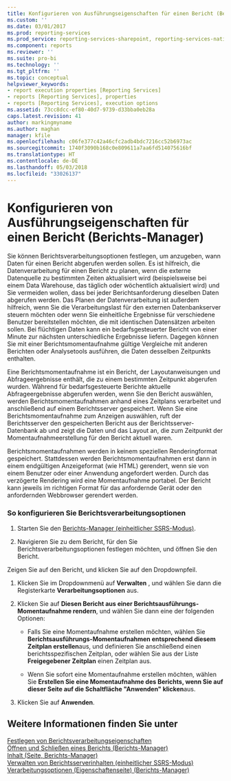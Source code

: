 ```yaml
---
title: Konfigurieren von Ausführungseigenschaften für einen Bericht (Berichts-Manager) | Microsoft-Dokumentation
ms.custom: ''
ms.date: 03/01/2017
ms.prod: reporting-services
ms.prod_service: reporting-services-sharepoint, reporting-services-native
ms.component: reports
ms.reviewer: ''
ms.suite: pro-bi
ms.technology: ''
ms.tgt_pltfrm: ''
ms.topic: conceptual
helpviewer_keywords:
- report execution properties [Reporting Services]
- reports [Reporting Services], properties
- reports [Reporting Services], execution options
ms.assetid: 73cc8dcc-ef80-40d7-9739-d33bba0eb28a
caps.latest.revision: 41
author: markingmyname
ms.author: maghan
manager: kfile
ms.openlocfilehash: c06fe377c42a46cfc2adb4bdc7216cc52b6973ac
ms.sourcegitcommit: 1740f3090b168c0e809611a7aa6fd514075616bf
ms.translationtype: HT
ms.contentlocale: de-DE
ms.lasthandoff: 05/03/2018
ms.locfileid: "33026137"
---
```

# <a name="configure-execution-properties-for-a-report--report-manager"></a>Konfigurieren von Ausführungseigenschaften für einen Bericht (Berichts-Manager)
  Sie können Berichtsverarbeitungsoptionen festlegen, um anzugeben, wann Daten für einen Bericht abgerufen werden sollen. Es ist hilfreich, die Datenverarbeitung für einen Bericht zu planen, wenn die externe Datenquelle zu bestimmten Zeiten aktualisiert wird (beispielsweise bei einem Data Warehouse, das täglich oder wöchentlich aktualisiert wird) und Sie vermeiden wollen, dass bei jeder Berichtsanforderung dieselben Daten abgerufen werden. Das Planen der Datenverarbeitung ist außerdem hilfreich, wenn Sie die Verarbeitungslast für den externen Datenbankserver steuern möchten oder wenn Sie einheitliche Ergebnisse für verschiedene Benutzer bereitstellen möchten, die mit identischen Datensätzen arbeiten sollen. Bei flüchtigen Daten kann ein bedarfsgesteuerter Bericht von einer Minute zur nächsten unterschiedliche Ergebnisse liefern. Dagegen können Sie mit einer Berichtsmomentaufnahme gültige Vergleiche mit anderen Berichten oder Analysetools ausführen, die Daten desselben Zeitpunkts enthalten.  
  
 Eine Berichtsmomentaufnahme ist ein Bericht, der Layoutanweisungen und Abfrageergebnisse enthält, die zu einem bestimmten Zeitpunkt abgerufen wurden. Während für bedarfsgesteuerte Berichte aktuelle Abfrageergebnisse abgerufen werden, wenn Sie den Bericht auswählen, werden Berichtsmomentaufnahmen anhand eines Zeitplans verarbeitet und anschließend auf einem Berichtsserver gespeichert. Wenn Sie eine Berichtsmomentaufnahme zum Anzeigen auswählen, ruft der Berichtsserver den gespeicherten Bericht aus der Berichtsserver-Datenbank ab und zeigt die Daten und das Layout an, die zum Zeitpunkt der Momentaufnahmeerstellung für den Bericht aktuell waren.  
  
 Berichtsmomentaufnahmen werden in keinem speziellen Renderingformat gespeichert. Stattdessen werden Berichtsmomentaufnahmen erst dann in einem endgültigen Anzeigeformat (wie HTML) gerendert, wenn sie von einem Benutzer oder einer Anwendung angefordert werden. Durch das verzögerte Rendering wird eine Momentaufnahme portabel. Der Bericht kann jeweils im richtigen Format für das anfordernde Gerät oder den anfordernden Webbrowser gerendert werden.  
  
### <a name="to-configure-report-processing-options"></a>So konfigurieren Sie Berichtsverarbeitungsoptionen  
  
1.  Starten Sie den [Berichts-Manager &#40;einheitlicher SSRS-Modus&#41;](http://msdn.microsoft.com/library/80949f9d-58f5-48e3-9342-9e9bf4e57896).  
  
2.  Navigieren Sie zu dem Bericht, für den Sie Berichtsverarbeitungsoptionen festlegen möchten, und öffnen Sie den Bericht.  
  
 Zeigen Sie auf den Bericht, und klicken Sie auf den Dropdownpfeil.  
  
1.  Klicken Sie im Dropdownmenü auf **Verwalten** , und wählen Sie dann die Registerkarte **Verarbeitungsoptionen** aus.  
  
2.  Klicken Sie auf **Diesen Bericht aus einer Berichtsausführungs-Momentaufnahme rendern**, und wählen Sie dann eine der folgenden Optionen:  
  
    -   Falls Sie eine Momentaufnahme erstellen möchten, wählen Sie **Berichtsausführungs-Momentaufnahmen entsprechend diesem Zeitplan erstellen**aus, und definieren Sie anschließend einen berichtsspezifischen Zeitplan, oder wählen Sie aus der Liste **Freigegebener Zeitplan** einen Zeitplan aus.  
  
    -   Wenn Sie sofort eine Momentaufnahme erstellen möchten, wählen Sie **Erstellen Sie eine Momentaufnahme des Berichts, wenn Sie auf dieser Seite auf die Schaltfläche "Anwenden" klicken**aus.  
  
3.  Klicken Sie auf **Anwenden**.  
  
## <a name="see-also"></a>Weitere Informationen finden Sie unter  
 [Festlegen von Berichtsverarbeitungseigenschaften](../../reporting-services/report-server/set-report-processing-properties.md)   
 [Öffnen und Schließen eines Berichts &#40;Berichts-Manager&#41;](../../reporting-services/reports/open-and-close-a-report-report-manager.md)   
 [Inhalt &#40;Seite, Berichts-Manager&#41;](http://msdn.microsoft.com/library/6b16869b-158a-4934-9c85-bee934b35378)   
 [Verwalten von Berichtsserverinhalten &#40;einheitlicher SSRS-Modus&#41;](../../reporting-services/report-server/report-server-content-management-ssrs-native-mode.md)   
 [Verarbeitungsoptionen (Eigenschaftenseite) (Berichts-Manager)](http://msdn.microsoft.com/library/28f07c70-7132-4d15-9505-4fdf31dc9cc0)  
  
  
